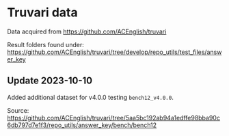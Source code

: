 # Truvari data

Data acquired from https://github.com/ACEnglish/truvari 

Result folders found under: https://github.com/ACEnglish/truvari/tree/develop/repo_utils/test_files/answer_key

## Update 2023-10-10

Added additional dataset for v4.0.0 testing `bench12_v4.0.0`.

Source: https://github.com/ACEnglish/truvari/tree/5aa5bc192ab94a1edffe98bba90c6db797d7e1f3/repo_utils/answer_key/bench/bench12

